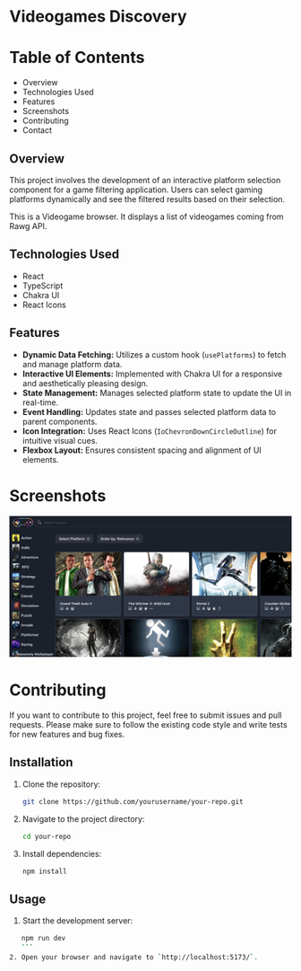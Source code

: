 # Videogames Discovery

# Table of Contents

- Overview
- Technologies Used
- Features
- Screenshots
- Contributing
- Contact

## Overview

This project involves the development of an interactive platform selection component for a game filtering application. Users can select gaming platforms dynamically and see the filtered results based on their selection.

This is a Videogame browser. It displays a list of videogames coming from Rawg API.

## Technologies Used

- React
- TypeScript
- Chakra UI
- React Icons

## Features

- **Dynamic Data Fetching:** Utilizes a custom hook (`usePlatforms`) to fetch and manage platform data.
- **Interactive UI Elements:** Implemented with Chakra UI for a responsive and aesthetically pleasing design.
- **State Management:** Manages selected platform state to update the UI in real-time.
- **Event Handling:** Updates state and passes selected platform data to parent components.
- **Icon Integration:** Uses React Icons (`IoChevronDownCircleOutline`) for intuitive visual cues.
- **Flexbox Layout:** Ensures consistent spacing and alignment of UI elements.

# Screenshots

![Videogames Screenshot](src/assets/videogames.png)

# Contributing

If you want to contribute to this project, feel free to submit issues and pull requests. Please make sure to follow the existing code style and write tests for new features and bug fixes.

## Installation

1. Clone the repository:
   ```sh
   git clone https://github.com/yourusername/your-repo.git
   ```
2. Navigate to the project directory:
   ```sh
   cd your-repo
   ```
3. Install dependencies:
   ```sh
   npm install
   ```

## Usage

1. Start the development server:

````sh
   npm run dev
   ```
2. Open your browser and navigate to `http://localhost:5173/`.

````
